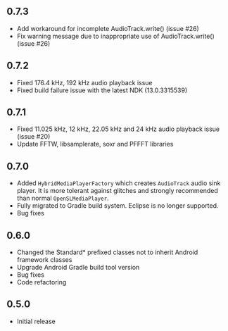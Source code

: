 ## 0.7.3

- Add workaround for incomplete AudioTrack.write() (issue #26)
- Fix warning message due to inappropriate use of AudioTrack.write() (issue #26)

## 0.7.2

- Fixed 176.4 kHz, 192 kHz audio playback issue
- Fixed build failure issue with the latest NDK (13.0.3315539)

## 0.7.1

- Fixed 11.025 kHz, 12 kHz, 22.05 kHz and 24 kHz audio playback issue (issue #20)
- Update FFTW, libsamplerate, soxr and PFFFT libraries


## 0.7.0

- Added `HybridMediaPlayerFactory` which creates `AudioTrack` audio sink player. It is more tolerant against glitches and strongly recommended than normal `OpenSLMediaPlayer`.
- Fully migrated to Gradle build system. Eclipse is no longer supported.
- Bug fixes


## 0.6.0

- Changed the Standard* prefixed classes not to inherit Android framework classes
- Upgrade Android Gradle build tool version
- Bug fixes
- Code refactoring

## 0.5.0

- Initial release
